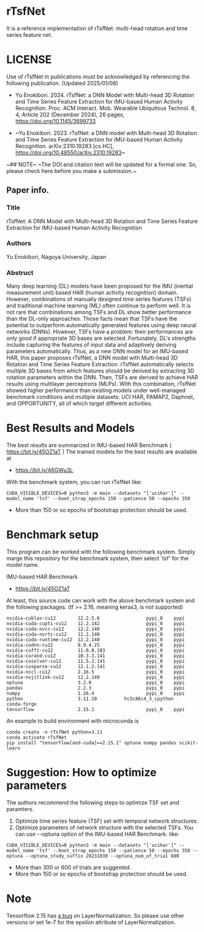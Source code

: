 # rTsfNet

It is a reference implementation of rTsfNet: multi-head rotation and time series feature net.

# LICENSE
Use of rTsfNet in publications must be acknowledged by referencing the following publication. (Updated 2025/01/08)

- Yu Enokibori. 2024. rTsfNet: a DNN Model with Multi-head 3D Rotation and Time Series Feature Extraction for IMU-based Human Activity Recognition. Proc. ACM Interact. Mob. Wearable Ubiquitous Technol. 8, 4, Article 202 (December 2024), 26 pages, https://doi.org/10.1145/3699733

- ~Yu Enokibori. 2023. rTsfNet: a DNN model with Multi-head 3D Rotation and Time Series Feature Extraction for IMU-based Human Activity Recognition. arXiv:2310.19283 [cs.HC], https://doi.org/10.48550/arXiv.2310.19283~

~## NOTE~
~The DOI and citation text will be updated for a formal one. So, please check here before you make a submission.~

## Paper info. 
### Title
rTsfNet: A DNN Model with Multi-head 3D Rotation and Time Series Feature Extraction for IMU-based Human Activity Recognition
### Authors
Yu Enokibori, Nagoya University, Japan
### Abstruct
Many deep learning (DL) models have been proposed for the IMU (inertial measurement unit) based HAR (human activity recognition) domain. However, combinations of manually designed time series features (TSFs) and traditional machine learning (ML) often continue to perform well. It is not rare that combinations among TSFs and DL show better performance than the DL-only approaches. Those facts mean that TSFs have the potential to outperform automatically generated features using deep neural networks (DNNs). However, TSFs have a problem: their performances are only good if appropriate 3D bases are selected. Fortunately, DL's strengths include capturing the features of input data and adaptively deriving parameters automatically. Thus, as a new DNN model for an IMU-based HAR, this paper proposes rTsfNet, a DNN model with Multi-head 3D Rotation and Time Series Feature Extraction. rTsfNet automatically selects multiple 3D bases from which features should be derived by extracting 3D rotation parameters within the DNN. Then, TSFs are derived to achieve HAR results using multilayer perceptrons (MLPs). With this combination, rTsfNet showed higher performance than existing models under well-managed benchmark conditions and multiple datasets: UCI HAR, PAMAP2, Daphnet, and OPPORTUNITY, all of which target different activities.

# Best Results and Models
The best results are summarized in IMU-based HAR Benchmark ( https://bit.ly/45OZ1aT )
The trained models for the best results are available at
- https://bit.ly/46GWu3L

With the benchmark system, you can run rTsfNet like:
```
CUDA_VISIBLE_DEVICES=0 python3 -m main --datasets "['ucihar']" --model_name 'tsf' --boot_strap_epochs 150 --patience 50 --epochs 350
```

- More than 150 or so epochs of bootstrap protection should be used.

# Benchmark setup
This program can be worked with the following benchmark system.
Simply marge this repository for the benchmark system, then select 'tsf' for the model name.

IMU-based HAR Benchmark
- https://bit.ly/45OZ1aT

At least, this source code can work with the above benchmark system and the following packages. (tf >= 2.16, meaning keras3, is not supported)
```
nvidia-cublas-cu12        12.2.5.6                 pypi_0    pypi
nvidia-cuda-cupti-cu12    12.2.142                 pypi_0    pypi
nvidia-cuda-nvcc-cu12     12.2.140                 pypi_0    pypi
nvidia-cuda-nvrtc-cu12    12.2.140                 pypi_0    pypi
nvidia-cuda-runtime-cu12  12.2.140                 pypi_0    pypi
nvidia-cudnn-cu12         8.9.4.25                 pypi_0    pypi
nvidia-cufft-cu12         11.0.8.103               pypi_0    pypi
nvidia-curand-cu12        10.3.3.141               pypi_0    pypi
nvidia-cusolver-cu12      11.5.2.141               pypi_0    pypi
nvidia-cusparse-cu12      12.1.2.141               pypi_0    pypi
nvidia-nccl-cu12          2.16.5                   pypi_0    pypi
nvidia-nvjitlink-cu12     12.2.140                 pypi_0    pypi
optuna                    3.2.0                    pypi_0    pypi
pandas                    2.2.3                    pypi_0    pypi
numpy                     1.26.4                   pypi_0    pypi
python                    3.11.10          hc5c86c4_3_cpython    conda-forge
tensorflow                2.15.1                   pypi_0    pypi
```
An example to build environment with microconda is 
```
conda create -n rTsfNet python=3.11
conda activate rTsfNet
pip install "tensorflow[and-cuda]==2.15.1" optuna numpy pandas scikit-learn
```

# Suggestion: How to optimize parameters

The authors recommend the following steps to optimize TSF set and paramters.
1. Optimize time series feature (TSF) set with temporal network structures.
2. Optimize parameters of network structure with the selected TSFs.
You can use --optuna option of the IMU-based HAR Benchmark.
like:
```
CUDA_VISIBLE_DEVICES=0 python3 -m main --datasets "['ucihar']" --model_name 'tsf' --boot_strap_epochs 150 --patience 50 --epochs 350 --optuna --optuna_study_suffix 20231030 --optuna_num_of_trial 600
```

- More than 300 or 600 of trials are suggested.
- More than 150 or so epochs of bootstrap protection should be used.

# Note
Tensorflow 2.15 has [a bug](https://github.com/tensorflow/tensorflow/issues/62607) on LayerNormalization.
So please use other versions or set 1e-7 for the epsilon attribute of LayerNormalization.
